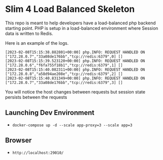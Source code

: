 # Slim 4 Load Balanced Skeleton
This repo is meant to help developers have a load-balanced php backend starting point.
PHP is setup in a load-balanced environment where Session data is written to Redis.

Here is an example of the logs.
```
[2023-02-08T15:15:38.882801+00:00] php.INFO: REQUEST HANDLED ON ["172.28.0.7","33a08de176bb","tcp://redis:6379",0] []
[2023-02-08T15:15:39.523120+00:00] php.INFO: REQUEST HANDLED ON ["172.28.0.6","f6fa755f18b1","tcp://redis:6379",1] []
[2023-02-08T15:15:40.082311+00:00] php.INFO: REQUEST HANDLED ON ["172.28.0.8","a58d94ae208e","tcp://redis:6379",2] []
[2023-02-08T15:15:40.831349+00:00] php.INFO: REQUEST HANDLED ON ["172.28.0.7","33a08de176bb","tcp://redis:6379",3] []
```
You will notice the host changes between requests but session state persists between the requests

## Launching Dev Environment
- `docker-compose up -d --scale app-proxy=3 --scale app=3`

## Browser
- `http://localhost:29010/`
